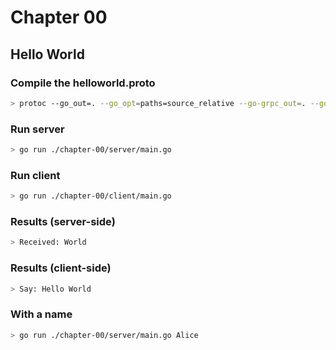 # Chapter 00
## Hello World

### Compile the helloworld.proto
```bash
> protoc --go_out=. --go_opt=paths=source_relative --go-grpc_out=. --go-grpc_opt=paths=source_relative pb/helloworld.proto
```

### Run server
```bash
> go run ./chapter-00/server/main.go
```

### Run client
```bash
> go run ./chapter-00/client/main.go
```

### Results (server-side)
```bash
> Received: World
```

### Results (client-side)
```bash
> Say: Hello World
```

### With a name
```bash
> go run ./chapter-00/server/main.go Alice
```
